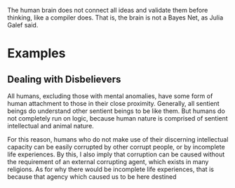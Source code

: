 The human brain does not connect all ideas and validate them before thinking, like a compiler does. That is, the brain is not a Bayes Net, as Julia Galef said.

# Examples
## Dealing with Disbelievers

All humans, excluding those with mental anomalies, have some form of human attachment to those in their close proximity. Generally, all sentient beings do understand other sentient beings to be like them. But humans do not completely run on logic, because human nature is comprised of sentient intellectual and animal nature.

For this reason, humans who do not make use of their discerning intellectual capacity can be easily corrupted by other corrupt people, or by incomplete life experiences. By this, I also imply that corruption can be caused without the requirement of an external corrupting agent, which exists in many religions. As for why there would be incomplete life experiences, that is because that agency which caused us to be here destined 